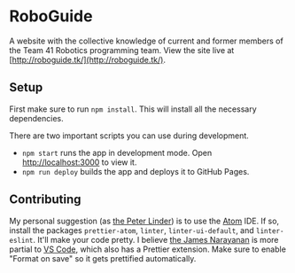 # RoboGuide

A website with the collective knowledge of current and former members of the Team 41 Robotics programming team. View the site live at [http://roboguide.tk/](http://roboguide.tk/).

## Setup

First make sure to run `npm install`. This will install all the necessary dependencies.

There are two important scripts you can use during development.

- `npm start` runs the app in development mode. Open [http://localhost:3000](http://localhost:3000) to view it.
- `npm run deploy` builds the app and deploys it to GitHub Pages.

## Contributing

My personal suggestion (as [the Peter Linder](https://github.com/peterapps)) is to use the [Atom](https://atom.io/) IDE. If so, install the packages `prettier-atom`, `linter`, `linter-ui-default`, and `linter-eslint`. It'll make your code pretty. I believe [the James Narayanan](https://github.com/JamesNarayanan) is more partial to [VS Code](https://code.visualstudio.com/), which also has a Prettier extension. Make sure to enable "Format on save" so it gets prettified automatically.
